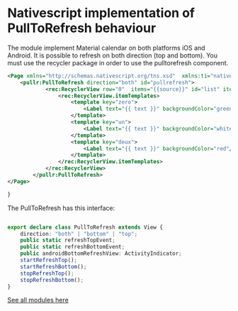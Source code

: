 # Nativescript implementation of PullToRefresh behaviour

The module implement Material calendar on both platforms iOS and Android.
It is possible to refresh on both direction (top and bottom).
You must use the recycler package in order to use the pulltorefresh component. 

```xml 
<Page xmlns="http://schemas.nativescript.org/tns.xsd"  xmlns:ti="nativescript-nbmaterial-pullrefresh" xmlns:pullr="nativescript-nbmaterial-pullrefresh">
 	<pullr:PullToRefresh direction="both" id="pullrefresh">
			<rec:RecyclerView row="0"  items="{{source}}" id="list" itemTap="tapItem" itemLongTap="tapLongItem" itemTemplateSelector="templateSelector">
				<rec:RecyclerView.itemTemplates>
					<template key="zero">
						<Label text="{{ text }}" backgroundColor="green" />
					</template>
					<template key="un">
						<Label text="{{ text }}" backgroundColor="white" paddingTop="10"  paddingBottom="10" />
					</template>
					<template key="deux">
						<Label text="{{ text }}" backgroundColor="red"/>
					</template>
				</rec:RecyclerView.itemTemplates>
			</rec:RecyclerView>
		</pullr:PullToRefresh> 
</Page>

}
```
 
The PullToRefresh has this interface:
```typescript

export declare class PullToRefresh extends View {
    direction: "both" | "bottom" | "top";
    public static refreshTopEvent;
    public static refreshBottomEvent; 
    public androidBottomRefreshView: ActivityIndicator;
    startRefreshTop();
    startRefreshBottom();
    stopRefreshTop();
    stopRefreshBottom();
} 
```

[See all modules here](https://github.com/nabil-mansouri/nativescript-nbmaterial)